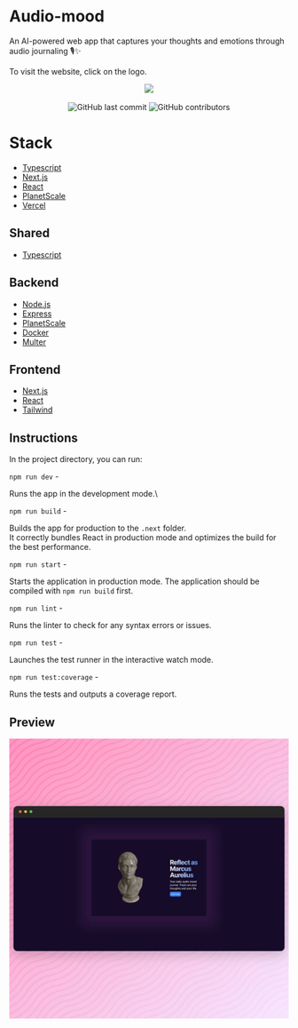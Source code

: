 # Audio-mood

An AI-powered web app that captures your thoughts and emotions through audio journaling 🎙️✨

To visit the website, click on the logo.

<a href="https://audio-mood.cloud/">
  <p align="center">
    <img height=80 src="https://raw.githubusercontent.com/marcadrian-it/audio-mood/master/client/public/favicon.ico"/>
  </p>
</a>

<p align="center">
  <img alt="GitHub last commit" src="https://img.shields.io/github/last-commit/marcadrian-it/audio-mood?style=flat-square">
  <img alt="GitHub contributors" src="https://img.shields.io/github/contributors/marcadrian-it/audio-mood?style=flat-square">
</p>

# Stack

- [Typescript](https://www.typescriptlang.org/)
- [Next.js](https://nextjs.org/)
- [React](https://reactjs.org/)
- [PlanetScale](https://planetscale.com/)
- [Vercel](https://vercel.com/)

## Shared

- [Typescript](https://www.typescriptlang.org/)

## Backend

- [Node.js](https://nodejs.org/en/)
- [Express](https://expressjs.com/)
- [PlanetScale](https://planetscale.com/)
- [Docker](https://www.docker.com/)
- [Multer](https://www.npmjs.com/package/multer)

## Frontend

- [Next.js](https://nextjs.org/)
- [React](https://reactjs.org/)
- [Tailwind](https://tailwindcss.com/)

## Instructions

In the project directory, you can run:

`npm run dev` -

Runs the app in the development mode.\

`npm run build` -

Builds the app for production to the `.next` folder.\
It correctly bundles React in production mode and optimizes the build for the best performance.

`npm run start` -

Starts the application in production mode. The application should be compiled with `npm run build` first.

`npm run lint` -

Runs the linter to check for any syntax errors or issues.

`npm run test` -

Launches the test runner in the interactive watch mode.

`npm run test:coverage` -

Runs the tests and outputs a coverage report.

## Preview

![Preview](https://raw.githubusercontent.com/marcadrian-it/audio-mood/master/preview.jpg)
